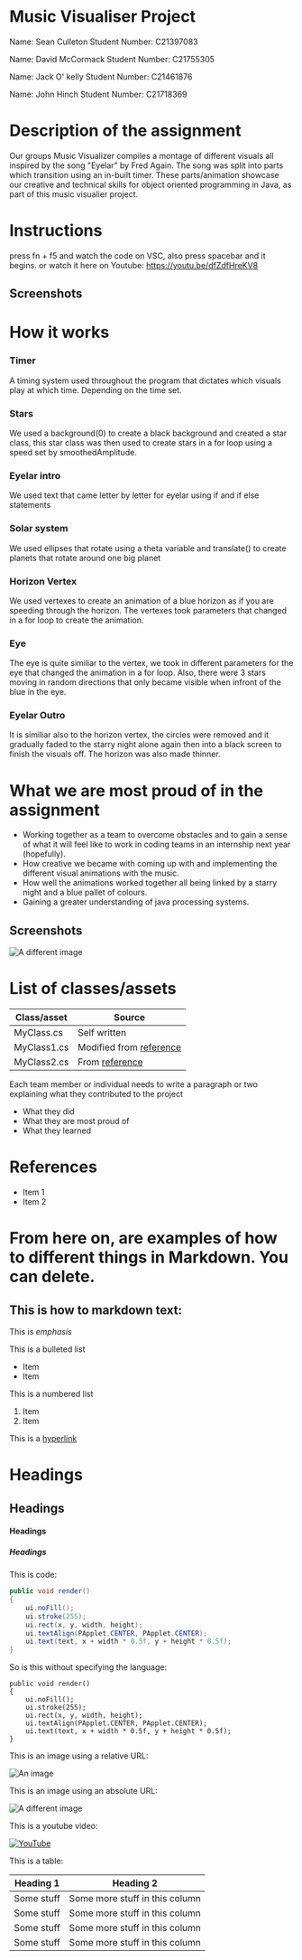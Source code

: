 # Music Visualiser Project

Name: Sean Culleton
Student Number: C21397083

Name: David McCormack
Student Number: C21755305

Name: Jack O' kelly
Student Number: C21461876

Name: John Hinch
Student Number: C21718369

# Description of the assignment
Our groups Music Visualizer compiles a montage of different visuals all inspired by the song "Eyelar" by Fred Again. The song was split into parts which transition using an in-built timer. These parts/animation showcase our creative and technical skills for object oriented programming in Java, as part of this music visualier project.

# Instructions
press fn + f5 and watch the code on VSC, also press spacebar and it begins.
or watch it here on Youtube: https://youtu.be/dfZdfHreKV8


## Screenshots


# How it works
### Timer
A timing system used throughout the program that dictates which visuals play at which time. Depending on the time set.

### Stars
We used a background(0) to create a black background and created a star class, this star class was then used to create stars in a for loop using a speed set by smoothedAmplitude.

### Eyelar intro
We used text that came letter by letter for eyelar using if and if else statements

### Solar system
We used ellipses that rotate using a theta variable and translate() to create planets that rotate around one big planet

### Horizon Vertex
We used vertexes to create an animation of a blue horizon as if you are speeding through the horizon. The vertexes took parameters that changed in a for loop to create the animation.

### Eye
The eye is quite similiar to the vertex, we took in different parameters for the eye that changed the animation in a for loop. Also, there were 3 stars moving in random directions that only became visible when infront of the blue in the eye.

### Eyelar Outro
It is similiar also to the horizon vertex, the circles were removed and it gradually faded to the starry night alone again then into a black screen to finish the visuals off. The horizon was also made thinner.

# What we are most proud of in the assignment
- Working together as a team to overcome obstacles and to gain a sense of what it will feel like to work in coding teams in an internship next year (hopefully).
- How creative we became with coming up with and implementing the different visual animations with the music.
- How well the animations worked together all being linked by a starry night and a blue pallet of colours.
- Gaining a greater understanding of java processing systems.

## Screenshots
![A different image](https://oopassignment.files.wordpress.com/2023/05/eyelar-1.jpeg?w=1024)

# List of classes/assets

| Class/asset | Source |
|-----------|-----------|
| MyClass.cs | Self written |
| MyClass1.cs | Modified from [reference]() |
| MyClass2.cs | From [reference]() |

Each team member or individual needs to write a paragraph or two explaining what they contributed to the project

- What they did
- What they are most proud of
- What they learned

# References
* Item 1
* Item 2

# From here on, are examples of how to different things in Markdown. You can delete.  

## This is how to markdown text:

This is *emphasis*

This is a bulleted list

- Item
- Item

This is a numbered list

1. Item
1. Item

This is a [hyperlink](http://bryanduggan.org)

# Headings
## Headings
#### Headings
##### Headings

This is code:

```Java
public void render()
{
	ui.noFill();
	ui.stroke(255);
	ui.rect(x, y, width, height);
	ui.textAlign(PApplet.CENTER, PApplet.CENTER);
	ui.text(text, x + width * 0.5f, y + height * 0.5f);
}
```

So is this without specifying the language:

```
public void render()
{
	ui.noFill();
	ui.stroke(255);
	ui.rect(x, y, width, height);
	ui.textAlign(PApplet.CENTER, PApplet.CENTER);
	ui.text(text, x + width * 0.5f, y + height * 0.5f);
}
```

This is an image using a relative URL:

![An image](images/p8.png)

This is an image using an absolute URL:

![A different image](https://bryanduggandotorg.files.wordpress.com/2019/02/infinite-forms-00045.png?w=595&h=&zoom=2)

This is a youtube video:

[![YouTube](http://img.youtube.com/vi/J2kHSSFA4NU/0.jpg)](https://www.youtube.com/watch?v=J2kHSSFA4NU)

This is a table:

| Heading 1 | Heading 2 |
|-----------|-----------|
|Some stuff | Some more stuff in this column |
|Some stuff | Some more stuff in this column |
|Some stuff | Some more stuff in this column |
|Some stuff | Some more stuff in this column |


